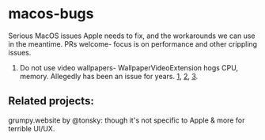 # macos-bugs
Serious MacOS issues Apple needs to fix, and the workarounds we can use in the meantime. PRs welcome- focus is on performance and other crippling issues.

1. Do not use video wallpapers- WallpaperVideoExtension hogs CPU, memory. Allegedly has been an issue for years. [1](https://x.com/indradhanush92/status/1749090135960846778), [2](https://x.com/longzheng/status/1747138463970017410), [3](https://x.com/search?q=wallpapervideoextension&src=typed_query).

## Related projects: 
grumpy.website by @tonsky: though it's not specific to Apple & more for terrible UI/UX.
